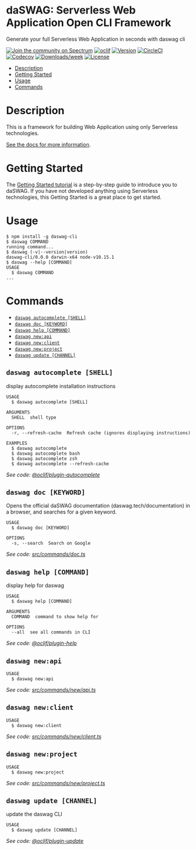 daSWAG: Serverless Web Application Open CLI Framework
==========

Generate your full Serverless Web Application in seconds with daswag cli

[![Join the community on Spectrum](https://withspectrum.github.io/badge/badge.svg)](https://spectrum.chat/daswag)
[![oclif](https://img.shields.io/badge/cli-oclif-brightgreen.svg)](https://oclif.io)
[![Version](https://img.shields.io/npm/v/daswag-cli.svg)](https://npmjs.org/package/daswag-cli)
[![CircleCI](https://circleci.com/gh/daswag/daswag-cli/tree/master.svg?style=shield)](https://circleci.com/gh/daswag/daswag-cli/tree/master)
[![Codecov](https://codecov.io/gh/daswag/daswag-cli/branch/master/graph/badge.svg)](https://codecov.io/gh/daswag/daswag-cli)
[![Downloads/week](https://img.shields.io/npm/dw/daswag-cli.svg)](https://npmjs.org/package/daswag-cli)
[![License](https://img.shields.io/npm/l/daswag-cli.svg)](https://github.com/daswag/daswag-cli/blob/master/package.json)

<!-- toc -->
* [Description](#description)
* [Getting Started](#getting-started)
* [Usage](#usage)
* [Commands](#commands)
<!-- tocstop -->

# Description

This is a framework for building Web Application using only Serverless technologies.

[See the docs for more information](https://www.daswag.tech/documentation).

# Getting Started

The [Getting Started tutorial](https://www.daswag.tech/documentation/getting_started) is a step-by-step guide to introduce you to daSWAG. If you have not developed anything using Serverless technologies, this Getting Started is a great place to get started.

# Usage
<!-- usage -->
```sh-session
$ npm install -g daswag-cli
$ daswag COMMAND
running command...
$ daswag (-v|--version|version)
daswag-cli/0.0.0 darwin-x64 node-v10.15.1
$ daswag --help [COMMAND]
USAGE
  $ daswag COMMAND
...
```
<!-- usagestop -->
# Commands
<!-- commands -->
* [`daswag autocomplete [SHELL]`](#daswag-autocomplete-shell)
* [`daswag doc [KEYWORD]`](#daswag-doc-keyword)
* [`daswag help [COMMAND]`](#daswag-help-command)
* [`daswag new:api`](#daswag-newapi)
* [`daswag new:client`](#daswag-newclient)
* [`daswag new:project`](#daswag-newproject)
* [`daswag update [CHANNEL]`](#daswag-update-channel)

## `daswag autocomplete [SHELL]`

display autocomplete installation instructions

```
USAGE
  $ daswag autocomplete [SHELL]

ARGUMENTS
  SHELL  shell type

OPTIONS
  -r, --refresh-cache  Refresh cache (ignores displaying instructions)

EXAMPLES
  $ daswag autocomplete
  $ daswag autocomplete bash
  $ daswag autocomplete zsh
  $ daswag autocomplete --refresh-cache
```

_See code: [@oclif/plugin-autocomplete](https://github.com/oclif/plugin-autocomplete/blob/v0.1.0/src/commands/autocomplete/index.ts)_

## `daswag doc [KEYWORD]`

Opens the official daSWAG documentation (daswag.tech/documentation) in a browser, and searches for a given keyword.

```
USAGE
  $ daswag doc [KEYWORD]

OPTIONS
  -s, --search  Search on Google
```

_See code: [src/commands/doc.ts](https://github.com/daswag/daswag-cli/blob/v0.0.0/src/commands/doc.ts)_

## `daswag help [COMMAND]`

display help for daswag

```
USAGE
  $ daswag help [COMMAND]

ARGUMENTS
  COMMAND  command to show help for

OPTIONS
  --all  see all commands in CLI
```

_See code: [@oclif/plugin-help](https://github.com/oclif/plugin-help/blob/v2.1.6/src/commands/help.ts)_

## `daswag new:api`

```
USAGE
  $ daswag new:api
```

_See code: [src/commands/new/api.ts](https://github.com/daswag/daswag-cli/blob/v0.0.0/src/commands/new/api.ts)_

## `daswag new:client`

```
USAGE
  $ daswag new:client
```

_See code: [src/commands/new/client.ts](https://github.com/daswag/daswag-cli/blob/v0.0.0/src/commands/new/client.ts)_

## `daswag new:project`

```
USAGE
  $ daswag new:project
```

_See code: [src/commands/new/project.ts](https://github.com/daswag/daswag-cli/blob/v0.0.0/src/commands/new/project.ts)_

## `daswag update [CHANNEL]`

update the daswag CLI

```
USAGE
  $ daswag update [CHANNEL]
```

_See code: [@oclif/plugin-update](https://github.com/oclif/plugin-update/blob/v1.3.9/src/commands/update.ts)_
<!-- commandsstop -->
